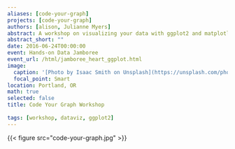 ```yaml
---
aliases: [code-your-graph]
projects: [code-your-graph]
authors: [alison, Julianne Myers]
abstract: A workshop on visualizing your data with ggplot2 and matplotlib
abstract_short: ""
date: 2016-06-24T00:00:00
event: Hands-on Data Jamboree
event_url: /html/jamboree_heart_ggplot.html
image:
  caption: '[Photo by Isaac Smith on Unsplash](https://unsplash.com/photos/6EnTPvPPL6I)'
  focal_point: Smart
location: Portland, OR
math: true
selected: false
title: Code Your Graph Workshop
  
tags: [workshop, dataviz, ggplot2]
---
```


{{< figure src="code-your-graph.jpg" >}}

